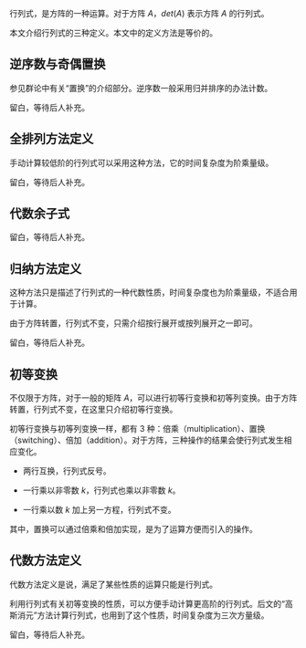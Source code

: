 行列式，是方阵的一种运算。对于方阵 $A$，$det(A)$ 表示方阵 $A$ 的行列式。

本文介绍行列式的三种定义。本文中的定义方法是等价的。

## 逆序数与奇偶置换

参见群论中有关“置换”的介绍部分。逆序数一般采用归并排序的办法计数。

留白，等待后人补充。

## 全排列方法定义

手动计算较低阶的行列式可以采用这种方法，它的时间复杂度为阶乘量级。

留白，等待后人补充。

## 代数余子式

留白，等待后人补充。

## 归纳方法定义

这种方法只是描述了行列式的一种代数性质，时间复杂度也为阶乘量级，不适合用于计算。

由于方阵转置，行列式不变，只需介绍按行展开或按列展开之一即可。

留白，等待后人补充。

## 初等变换

不仅限于方阵，对于一般的矩阵 $A$，可以进行初等行变换和初等列变换。由于方阵转置，行列式不变，在这里只介绍初等行变换。

初等行变换与初等列变换一样，都有 3 种：倍乘（multiplication）、置换（switching）、倍加（addition）。对于方阵，三种操作的结果会使行列式发生相应变化。

- 两行互换，行列式反号。

- 一行乘以非零数 $k$，行列式也乘以非零数 $k$。

- 一行乘以数 $k$ 加上另一方程，行列式不变。

其中，置换可以通过倍乘和倍加实现，是为了运算方便而引入的操作。

## 代数方法定义

代数方法定义是说，满足了某些性质的运算只能是行列式。

利用行列式有关初等变换的性质，可以方便手动计算更高阶的行列式。后文的“高斯消元”方法计算行列式，也用到了这个性质，时间复杂度为三次方量级。

留白，等待后人补充。

